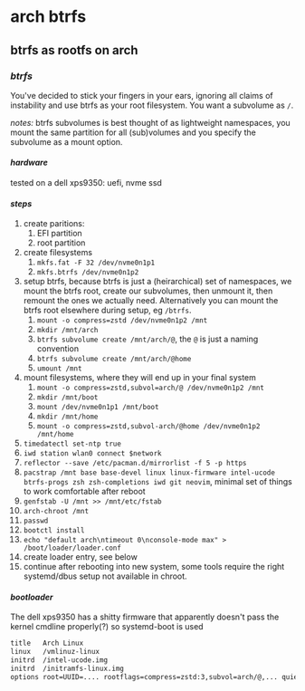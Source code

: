 # arch btrfs

## btrfs as rootfs on arch


### _btrfs_

You've decided to stick your fingers in your ears,
ignoring all claims of instability and use btrfs as your root filesystem.
You want a subvolume as `/`.

_notes:_ btrfs subvolumes is best thought of as lightweight namespaces,
you mount the same partition for all (sub)volumes
and you specify the subvolume as a mount option.

#### _hardware_

tested on a dell xps9350: uefi, nvme ssd

#### _steps_

1. create paritions:
   1. EFI partition
   2. root partition
2. create filesystems
   1. `mkfs.fat -F 32 /dev/nvme0n1p1`
   2. `mkfs.btrfs /dev/nvme0n1p2`
3. setup btrfs, because btrfs is just a (heirarchical) set of namespaces,
   we mount the btrfs root, create our subvolumes, then unmount it,
   then remount the ones we actually need.
   Alternatively you can mount the btrfs root elsewhere during setup, eg `/btrfs`.
   1. `mount -o compress=zstd /dev/nvme0n1p2 /mnt`
   2. `mkdir /mnt/arch`
   3. `btrfs subvolume create /mnt/arch/@`, the `@` is just a naming convention
   4. `btrfs subvolume create /mnt/arch/@home`
   5. `umount /mnt`
4. mount filesystems, where they will end up in your final system
   1. `mount -o compress=zstd,subvol=arch/@ /dev/nvme0n1p2 /mnt`
   2. `mkdir /mnt/boot`
   3. `mount /dev/nvme0n1p1 /mnt/boot`
   4. `mkdir /mnt/home`
   5. `mount -o compress=zstd,subvol-arch/@home /dev/nvme0n1p2 /mnt/home`
5. `timedatectl set-ntp true`
6. `iwd station wlan0 connect $network`
7. `reflector --save /etc/pacman.d/mirrorlist -f 5 -p https`
8. `pacstrap /mnt base base-devel linux linux-firmware intel-ucode btrfs-progs zsh zsh-completions iwd git neovim`, minimal set of things to work comfortable after reboot
9. `genfstab -U /mnt >> /mnt/etc/fstab`
10. `arch-chroot /mnt`
11. `passwd`
12. `bootctl install`
13. `echo "default arch\ntimeout 0\nconsole-mode max" > /boot/loader/loader.conf`
14. create loader entry, see below
15. continue after rebooting into new system, some tools require the right systemd/dbus setup not available in chroot.

#### _bootloader_

The dell xps9350 has a shitty firmware that apparently doesn't pass the kernel cmdline properly(?) so systemd-boot is used

```txt
title   Arch Linux
linux   /vmlinuz-linux
initrd  /intel-ucode.img
initrd  /initramfs-linux.img
options root=UUID=.... rootflags=compress=zstd:3,subvol=arch/@,... quiet rw
```
